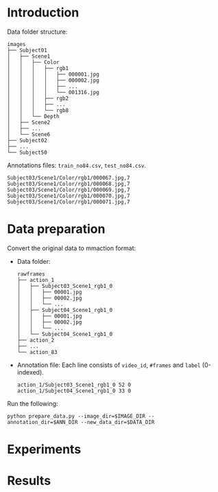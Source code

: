 # **Introduction**
Data folder structure:
```
images
├── Subject01
│   ├── Scene1
│   │   ├── Color
│   │   │   ├── rgb1
│   │   │   │   ├── 000001.jpg
│   │   │   │   ├── 000002.jpg
│   │   │   │   ├── ...
│   │   │   │   └── 001316.jpg
│   │   │   ├── rgb2
│   │   │   ├── ...
│   │   │   └── rgb8
│   │   └── Depth
│   ├── Scene2
│   ├── ...
│   └── Scene6
├── Subject02
├── ...
└── Subject50
```
Annotations files: `train_no84.csv`, `test_no84.csv`.
```
Subject03/Scene1/Color/rgb1/000067.jpg,7
Subject03/Scene1/Color/rgb1/000068.jpg,7
Subject03/Scene1/Color/rgb1/000069.jpg,7
Subject03/Scene1/Color/rgb1/000070.jpg,7
Subject03/Scene1/Color/rgb1/000071.jpg,7
```
# **Data preparation**
Convert the original data to mmaction format:
- Data folder:
    ```
    rawframes
    ├── action_1
    │   ├── Subject03_Scene1_rgb1_0
    │   │   ├── 00001.jpg
    │   │   ├── 00002.jpg
    │   │   └── ...
    │   ├── Subject04_Scene1_rgb1_0
    │   │   ├── 00001.jpg
    │   │   ├── 00002.jpg
    │   │   └── ...
    │   └── Subject04_Scene1_rgb1_0
    ├── action_2
    ├── ...
    └── action_83
    ```
- Annotation file: Each line consists of `video_id`, `#frames` and `label` (0-indexed).
    ```
    action_1/Subject03_Scene1_rgb1_0 52 0
    action_1/Subject04_Scene1_rgb1_0 33 0
    ```
Run the following:
```shell
python prepare_data.py --image_dir=$IMAGE_DIR --annotation_dir=$ANN_DIR --new_data_dir=$DATA_DIR
```
# **Experiments**

# **Results**